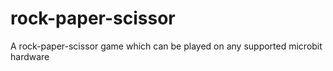 # rock-paper-scissor
A rock-paper-scissor game which can be played on any supported microbit hardware
